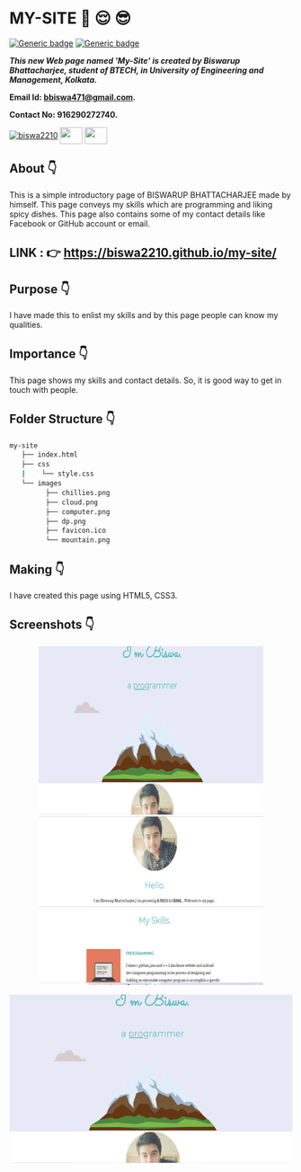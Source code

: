 # MY-SITE :star_struck: :relieved: :sunglasses:

[![Generic badge](https://img.shields.io/badge/advance-html5-red)](https://shields.io/) [![Generic badge](https://img.shields.io/badge/advance-css3-green)](https://shields.io/) 

***This new Web page named 'My-Site' is created by Biswarup Bhattacharjee, student of BTECH, in University of Engineering and Management, Kolkata.***

**Email Id: bbiswa471@gmail.com.** 

**Contact No: 916290272740.** 


<p align="left">
<a href="https://facebook.com/biswarup.bhattacharjee.5811" target="blank"><img align="center" src="https://cdn.jsdelivr.net/npm/simple-icons@3.0.1/icons/facebook.svg" alt="biswa2210" height="30" width="40" /></a>
<a href="https://instagram.com/biswarup2210" target="blank"><img align="center" src="https://cdn.jsdelivr.net/npm/simple-icons@3.0.1/icons/instagram.svg" alt="" height="30" width="40" /></a>
<a href="https://github.com/biswa2210/biswa2210" target="blank"><img align="center" src="https://cdn.jsdelivr.net/npm/simple-icons@3.0.1/icons/github.svg" alt="" height="30" width="40" /></a>
</p>

## About :point_down: 

This is a simple introductory page of BISWARUP BHATTACHARJEE made by himself. This page conveys my skills which are programming and liking spicy dishes. This page also contains some of my contact details like Facebook or GitHub account or email.

## LINK : :point_right: https://biswa2210.github.io/my-site/

## Purpose :point_down:

I have made this to enlist my skills and by this page people can know my qualities.

## Importance :point_down:

 This page shows my skills and contact details. So, it is good way to get in touch with people.
 
## Folder Structure :point_down:

```bash
my-site
   ├── index.html
   ├── css
   |    └── style.css    
   └── images
         ├── chillies.png
         ├── cloud.png
         ├── computer.png
         ├── dp.png
         ├── favicon.ico
         └── mountain.png

```                  
## Making :point_down:

I have created this page using HTML5, CSS3.

## Screenshots :point_down: 

<div align="center">
<a href="my1.PNG"><img src="my1.PNG" width="400" height= "300"></a> <a href="my2.PNG"><img src="my2.PNG" width="400" height= "300"></a>

<a href="my1.PNG"><img src="my1.PNG" width="800" height= "300"></a>
</div>

